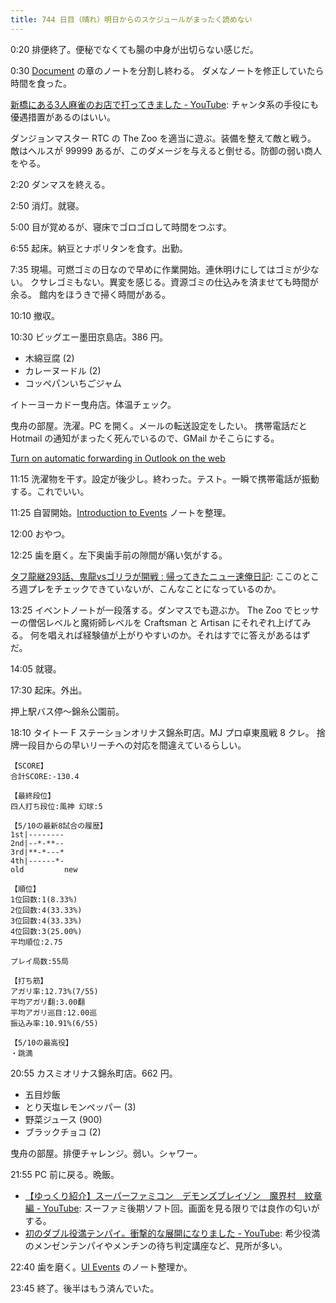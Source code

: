 ```yaml
---
title: 744 日目（晴れ）明日からのスケジュールがまったく読めない
---
```


0:20 排便終了。便秘でなくても腸の中身が出切らない感じだ。

0:30 [Document](https://javascript.info/document) の章のノートを分割し終わる。
ダメなノートを修正していたら時間を食った。

[新橋にある3人麻雀のお店で打ってきました - YouTube](https://www.youtube.com/watch?v=roPleBHW2N4):
チャンタ系の手役にも優遇措置があるのはいい。

ダンジョンマスター RTC の The Zoo を適当に遊ぶ。装備を整えて敵と戦う。
敵はヘルスが 99999 あるが、このダメージを与えると倒せる。防御の弱い商人をやる。

2:20 ダンマスを終える。

2:50 消灯。就寝。

5:00 目が覚めるが、寝床でゴロゴロして時間をつぶす。

6:55 起床。納豆とナポリタンを食す。出勤。

7:35 現場。可燃ゴミの日なので早めに作業開始。連休明けにしてはゴミが少ない。
クサレゴミもない。異変を感じる。資源ゴミの仕込みを済ませても時間が余る。
館内をほうきで掃く時間がある。

10:10 撤収。

10:30 ビッグエー墨田京島店。386 円。

* 木綿豆腐 (2)
* カレーヌードル (2)
* コッペパンいちごジャム

イトーヨーカドー曳舟店。体温チェック。

曳舟の部屋。洗濯。PC を開く。メールの転送設定をしたい。
携帯電話だと Hotmail の通知がまったく死んでいるので、GMail かそこらにする。

[Turn on automatic forwarding in Outlook on the web](https://support.microsoft.com/en-us/office/turn-on-automatic-forwarding-in-outlook-on-the-web-7f2670a1-7fff-4475-8a3c-5822d63b0c8e)

11:15 洗濯物を干す。設定が後少し。終わった。テスト。一瞬で携帯電話が振動する。これでいい。

11:25 自習開始。[Introduction to Events](https://javascript.info/events) ノートを整理。

12:00 おやつ。

12:25 歯を磨く。左下奥歯手前の隙間が痛い気がする。

[タフ龍継293話、鬼龍vsゴリラが開戦 : 帰ってきたニュー速俺日記](https://kouhey.blog.jp/archives/40074005.html):
ここのところ週プレをチェックできていないが、こんなことになっているのか。

13:25 イベントノートが一段落する。ダンマスでも遊ぶか。
The Zoo でヒッサーの僧侶レベルと魔術師レベルを Craftsman と Artisan にそれぞれ上げてみる。
何を唱えれば経験値が上がりやすいのか。それはすでに答えがあるはずだ。

14:05 就寝。

17:30 起床。外出。

押上駅バス停～錦糸公園前。

18:10 タイトー F ステーションオリナス錦糸町店。MJ プロ卓東風戦 8 クレ。
捨牌一段目からの早いリーチへの対応を間違えているらしい。

```text
【SCORE】
合計SCORE:-130.4

【最終段位】
四人打ち段位:風神 幻球:5

【5/10の最新8試合の履歴】
1st|--------
2nd|--*-**--
3rd|**-*---*
4th|------*-
old         new

【順位】
1位回数:1(8.33%)
2位回数:4(33.33%)
3位回数:4(33.33%)
4位回数:3(25.00%)
平均順位:2.75

プレイ局数:55局

【打ち筋】
アガリ率:12.73%(7/55)
平均アガリ翻:3.00翻
平均アガリ巡目:12.00巡
振込み率:10.91%(6/55)

【5/10の最高役】
・跳満
```

20:55 カスミオリナス錦糸町店。662 円。

* 五目炒飯
* とり天塩レモンペッパー (3)
* 野菜ジュース (900)
* ブラックチョコ (2)

曳舟の部屋。排便チャレンジ。弱い。シャワー。

21:55 PC 前に戻る。晩飯。

* [【ゆっくり紹介】スーパーファミコン　デモンズブレイゾン　魔界村　紋章編 - YouTube](https://www.youtube.com/watch?v=qfoJwl50i_4):
  スーファミ後期ソフト回。画面を見る限りでは良作の匂いがする。
* [初のダブル役満テンパイ。衝撃的な展開になりました - YouTube](https://www.youtube.com/watch?v=gcVCK3xZGh4):
  希少役満のメンゼンテンパイやメンチンの待ち判定講座など、見所が多い。

22:40 歯を磨く。[UI Events](https://javascript.info/event-details) のノート整理か。

23:45 終了。後半はもう済んでいた。
